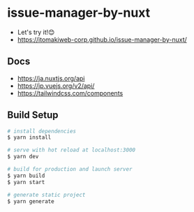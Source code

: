 # issue-manager-by-nuxt

- Let&#39;s try it!😊
- https://itomakiweb-corp.github.io/issue-manager-by-nuxt/


## Docs

- https://ja.nuxtjs.org/api
- https://jp.vuejs.org/v2/api/
- https://tailwindcss.com/components


## Build Setup

``` bash
# install dependencies
$ yarn install

# serve with hot reload at localhost:3000
$ yarn dev

# build for production and launch server
$ yarn build
$ yarn start

# generate static project
$ yarn generate
```
